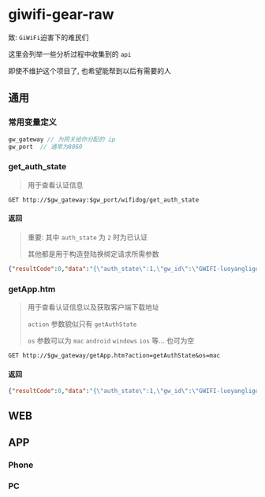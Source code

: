 # giwifi-gear-raw

致: `GiWiFi`迫害下的难民们

这里会列举一些分析过程中收集到的 `api`

即使不维护这个项目了, 也希望能帮到以后有需要的人

## 通用

### 常用变量定义

```js
gw_gateway // 为网关给你分配的 ip
gw_port  // 通常为8060
```

### get_auth_state

> 用于查看认证信息

```http
GET http://$gw_gateway:$gw_port/wifidog/get_auth_state
```

#### 返回

> 重要: 其中 `auth_state` 为  `2` 时为已认证
> 
> 其他都是用于构造登陆换绑定请求所需参数

```json
{"resultCode":0,"data":"{\"auth_state\":1,\"gw_id\":\"GWIFI-luoyangligong2\",\"access_type\":\"1\",\"authStaType\":\"0\",\"station_sn\":\"c400ada4a472\",\"client_ip\":\"172.21.33.6\",\"client_mac\":\"AC:FD:CE:07:3B:EA\",\"online_time\":3534,\"logout_reason\":8,\"contact_phone\":\"400-038-5858\",\"suggest_phone\":\"400-038-5858\",\"station_cloud\":\"login.gwifi.com.cn\",\"orgId\":\"930\",\"timestamp\":\"1616693920\",\"sign\":\"05E3B5FB8CF9644FC89CB49E7D9DA41D\"}"}%
```

### getApp.htm

> 用于查看认证信息以及获取客户端下载地址
> 
> `action` 参数貌似只有 `getAuthState`
>
> `os` 参数可以为 `mac` `android` `windows` `ios` 等... 也可为空

```http
GET http://$gw_gateway/getApp.htm?action=getAuthState&os=mac
```

#### 返回

```json
{"resultCode":0,"data":"{\"auth_state\":1,\"gw_id\":\"GWIFI-luoyangligong2\",\"access_type\":\"1\",\"authStaType\":\"0\",\"station_sn\":\"c400ada4a472\",\"client_ip\":\"172.21.33.6\",\"client_mac\":\"AC:FD:CE:07:3B:EA\",\"online_time\":3534,\"logout_reason\":8,\"contact_phone\":\"400-038-5858\",\"suggest_phone\":\"400-038-5858\",\"station_cloud\":\"login.gwifi.com.cn\",\"orgId\":\"930\",\"timestamp\":\"1616693920\",\"sign\":\"05E3B5FB8CF9644FC89CB49E7D9DA41D\"}"}
```


## WEB


## APP

### Phone

### PC
